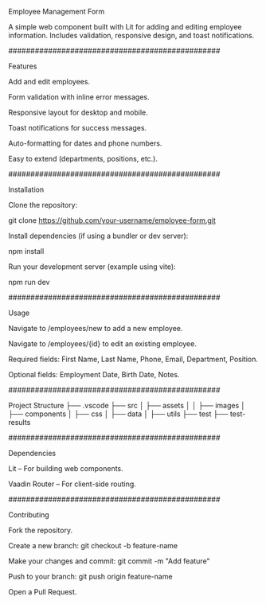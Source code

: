 Employee Management Form

A simple web component built with Lit for adding and editing employee information. Includes validation, responsive design, and toast notifications.

################################################

Features

Add and edit employees.

Form validation with inline error messages.

Responsive layout for desktop and mobile.

Toast notifications for success messages.

Auto-formatting for dates and phone numbers.

Easy to extend (departments, positions, etc.).

################################################

Installation

Clone the repository:

git clone https://github.com/your-username/employee-form.git

Install dependencies (if using a bundler or dev server):

npm install

Run your development server (example using vite):

npm run dev

################################################

Usage

Navigate to /employees/new to add a new employee.

Navigate to /employees/{id} to edit an existing employee.

Required fields: First Name, Last Name, Phone, Email, Department, Position.

Optional fields: Employment Date, Birth Date, Notes.

################################################

Project Structure
├── .vscode
├── src
│ ├── assets
│ │ ├── images
│ ├── components
│ ├── css
│ ├── data
│ ├── utils
├── test
├── test-results

################################################

Dependencies

Lit
– For building web components.

Vaadin Router
– For client-side routing.

################################################

Contributing

Fork the repository.

Create a new branch: git checkout -b feature-name

Make your changes and commit: git commit -m "Add feature"

Push to your branch: git push origin feature-name

Open a Pull Request.
